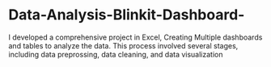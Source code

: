 # Data-Analysis-Blinkit-Dashboard-
I developed a comprehensive project in Excel, Creating Multiple dashboards and tables to analyze the data. This process involved several stages, including data preprossing, data cleaning, and data visualization
